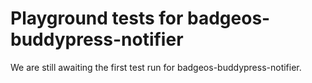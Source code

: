 # Playground tests for badgeos-buddypress-notifier
We are still awaiting the first test run for badgeos-buddypress-notifier.
